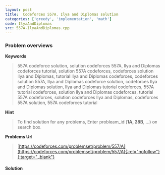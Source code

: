 ```yaml
---
layout: post
title:  Codeforces 557A. Ilya and Diplomas solution
categories: ['greedy', 'implementation', 'math']
code: IlyaAndDiplomas
src: 557A-IlyaAndDiplomas.cpp
---
```

### **Problem overviews**

**Keywords**
> 557A codeforce solution, solution codeforces 557A, Ilya and Diplomas codeforces tutorial, solution 557A codeforces, codeforces solution Ilya and Diplomas, tutorial Ilya and Diplomas codeforces, codeforces solution 557A, Ilya and Diplomas codeforce solution, codeforces Ilya and Diplomas solution, Ilya and Diplomas tutorial codeforces, 557A tutorial codeforces, solution Ilya and Diplomas codeforces, tutorial 557A codeforces, solution codeforces Ilya and Diplomas, codeforces 557A solution, 557A codeforces tutorial

**Hint**
> To find solution for any problems, Enter probleam_id (**1A, 28B**, ...) on search box. 

**Problems Url**
> [https://codeforces.com/problemset/problem/557/A](https://codeforces.com/problemset/problem/557/A){:rel="nofollow"}{:target="_blank"}

#### **Solution**



